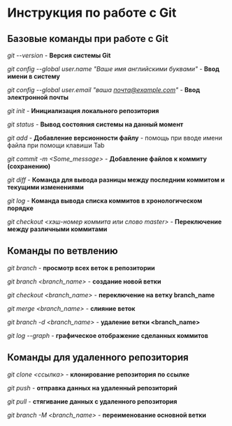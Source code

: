 # Инструкция по работе с Git

## Базовые команды при работе с Git

*git --version* - **Версия системы Git** 

*git config --global user.name "Ваше имя английскими буквами"* - **Ввод имени в систему** 

*git config --global user.email "ваша почта@example.com"* - **Ввод электронной почты** 

*git init* - **Инициализация локального репозитория** 

*git status* - **Вывод состояния системы на данный момент** 

*git add* - **Добавление версионности файлу** - помощь при вводе имени файла при помощи клавиши Tab 

*git commit -m <Some_message>* - **Добавление файлов к коммиту (сохранению)** 

*git diff* - **Команда для вывода разницы между последним коммитом и текущими изменениями** 

*git log* - **Команда вывода списка коммитов в хронологическом порядке** 

*git checkout <хэш-номер коммита или слово master>* - **Переключение между различными коммитами** 

## Команды по ветвлению

*git branch* - **просмотр всех веток в репозитории**

*git branch <branch_name>* - **создание новой ветки**

*git checkout <branch_name>* - **переключение на ветку branch_name**

*git merge <branch_name>* - **слияние веток**

*git branch -d <branch_name>* - **удаление ветки <branch_name>**

*git log --graph* - **графическое отображение сделанных коммитов**

## Команды для удаленного репозитория

*git clone <ссылка>* - **клонирование репозитория по ссылке**

*git push* - **отправка данных на удаленный репозиторий**

*git pull* - **стягивание данных с удаленного репозитория**

*git branch -M <branch_name>* - **переименование основной ветки**
